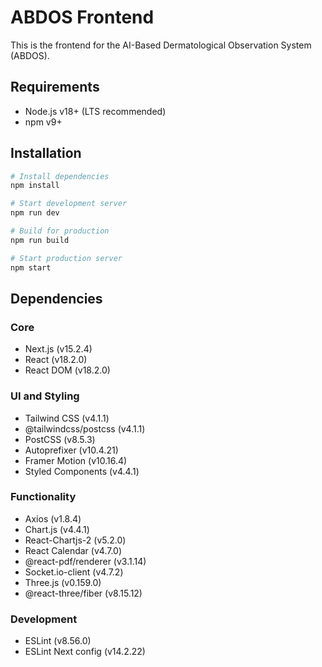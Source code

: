 # ABDOS Frontend

This is the frontend for the AI-Based Dermatological Observation System (ABDOS).

## Requirements

- Node.js v18+ (LTS recommended)
- npm v9+

## Installation

```bash
# Install dependencies
npm install

# Start development server
npm run dev

# Build for production
npm run build

# Start production server
npm start
```

## Dependencies

### Core
- Next.js (v15.2.4)
- React (v18.2.0)
- React DOM (v18.2.0)

### UI and Styling
- Tailwind CSS (v4.1.1)
- @tailwindcss/postcss (v4.1.1)
- PostCSS (v8.5.3)
- Autoprefixer (v10.4.21)
- Framer Motion (v10.16.4)
- Styled Components (v4.4.1)

### Functionality
- Axios (v1.8.4)
- Chart.js (v4.4.1)
- React-Chartjs-2 (v5.2.0)
- React Calendar (v4.7.0)
- @react-pdf/renderer (v3.1.14)
- Socket.io-client (v4.7.2)
- Three.js (v0.159.0)
- @react-three/fiber (v8.15.12)

### Development
- ESLint (v8.56.0)
- ESLint Next config (v14.2.22) 
